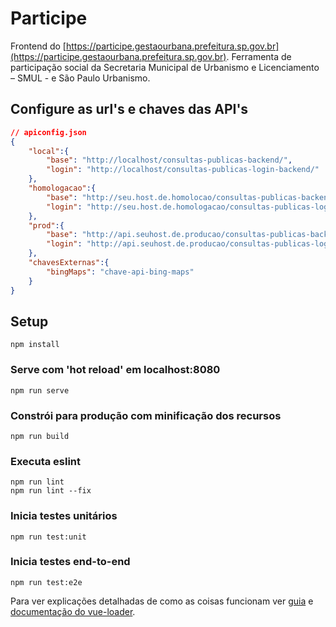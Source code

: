 # Participe

Frontend do [https://participe.gestaourbana.prefeitura.sp.gov.br](https://participe.gestaourbana.prefeitura.sp.gov.br). Ferramenta de participação social da Secretaria Municipal de Urbanismo e Licenciamento – SMUL - e São Paulo Urbanismo.

## Configure as url's e chaves das API's
``` json
// apiconfig.json
{
	"local":{
		"base": "http://localhost/consultas-publicas-backend/",
		"login": "http://localhost/consultas-publicas-login-backend/"
	},
	"homologacao":{
		"base": "http://seu.host.de.homolocao/consultas-publicas-backend/",
		"login": "http://seu.host.de.homologacao/consultas-publicas-login-backend/"
	},
	"prod":{
		"base": "http://api.seuhost.de.producao/consultas-publicas-backend/",
		"login": "http://api.seuhost.de.producao/consultas-publicas-login-backend/"
	},
	"chavesExternas":{
		"bingMaps": "chave-api-bing-maps" 
	}
}
```

## Setup
```
npm install
```

### Serve com 'hot reload' em localhost:8080
```
npm run serve
```

### Constrói para produção com minificação dos recursos
```
npm run build
```

### Executa eslint
```
npm run lint
npm run lint --fix
```

### Inicia testes unitários
```
npm run test:unit
```

### Inicia testes end-to-end
```
npm run test:e2e
```

Para ver explicações detalhadas de como as coisas funcionam ver [guia](http://vuejs-templates.github.io/webpack/) e [documentação do vue-loader](http://vuejs.github.io/vue-loader).